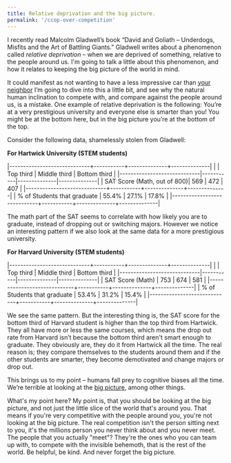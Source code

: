 ```yaml
---
title: Relative deprivation and the big picture.
permalink: '/ccop-over-competition'
---
```


I recently read Malcolm Gladwell’s book “David and Goliath – Underdogs, Misfits and the Art of Battling Giants.” Gladwell writes about a phenomenon called *relative deprivation* – when we are deprived of something, relative to the people around us. I'm going to talk a little about this phenomenon, and how it relates to keeping the big picture of the world in mind.

It could manifest as not wanting to have a less impressive car than [your neighbor](https://en.wikipedia.org/wiki/Keeping_up_with_the_Joneses) I’m going to dive into this a little bit, and see why the natural human inclination to compete with, and compare against the people around us, is a mistake. One example of relative deprivation is the following: You’re at a very prestigious university and everyone else is smarter than you! You might be at the bottom here, but in the big picture you’re at the bottom of the top.

Consider the following data, shamelessly stolen from Gladwell:

**For Hartwick University (STEM students)**

|-----------------------------+-----------+--------------+--------------|
|                             | Top third | Middle third | Bottom third |
|-----------------------------|-----------|--------------|--------------|
| SAT Score (Math, out of 800)| 569       | 472          | 407          |
|-----------------------------+-----------+--------------+--------------|
| % of Students that graduate | 55.4%     | 27.1%        | 17.8%        |
|-----------------------------+-----------+--------------+--------------|

The math part of the SAT seems to correlate with how likely you are to graduate, instead of dropping out or switching majors. However we notice an interesting pattern if we also look at the same data for a more prestigious university.

**For Harvard University (STEM students)**

|-----------------------------+-----------+--------------+--------------|
|                             | Top third | Middle third | Bottom third |
|-----------------------------|-----------|--------------|--------------|
| SAT Score (Math)            | 753       | 674          | 581          |
|-----------------------------+-----------+--------------+--------------|
| % of Students that graduate | 53.4%     | 31.2%        | 15.4%        |
|-----------------------------+-----------+--------------+--------------|

We see the same pattern. But the interesting thing is, the SAT score for the bottom third of Harvard student is higher than the top third from Hartwick. They all have more or less the same courses, which means the drop out rate from Harvard isn’t because the bottom third aren't smart enough to graduate.  They obviously are, they do it from Hartwick all the time. The real reason is; they compare themselves to the students around them and if the other students are smarter, they become demotivated and change majors or drop out.

This brings us to my point – humans fall prey to cognitive biases all the time. We’re terrible at looking at the [big picture](https://en.wikipedia.org/wiki/Scope_neglect), among other things.

What's my point here? My point is, that you should be looking at the big picture, and not just the little slice of the world that's around you. That means if you're very competitive with the people around you, you're not looking at the big picture. The real competition isn't the person sitting next to you, it's the millions person you never think about and you never meet. The people that you actually "meet"? They're the ones who you can team up with, to compete with the invisible behemoth, that is the rest of the world. Be helpful, be kind. And never forget the big picture.
